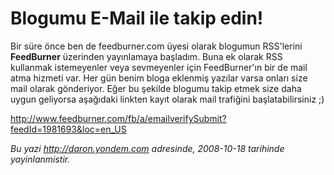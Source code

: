 # Blogumu E-Mail ile takip edin! 

Bir süre önce ben de feedburner.com üyesi olarak blogumun RSS'lerini
**FeedBurner** üzerinden yayınlamaya başladım. Buna ek olarak RSS
kullanmak istemeyenler veya sevmeyenler için FeedBurner'ın bir de mail
atma hizmeti var. Her gün benim bloga eklenmiş yazılar varsa onları size
mail olarak gönderiyor. Eğer bu şekilde blogumu takip etmek size daha
uygun geliyorsa aşağıdaki linkten kayıt olarak mail trafiğini
başlatabilirsiniz ;)

<http://www.feedburner.com/fb/a/emailverifySubmit?feedId=1981693&loc=en_US>


*Bu yazi http://daron.yondem.com adresinde, 2008-10-18 tarihinde yayinlanmistir.*